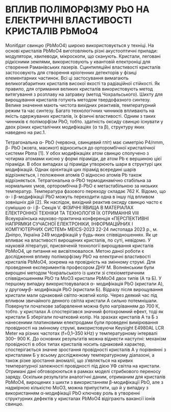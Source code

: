 # ВПЛИВ ПОЛІМОРФІЗМУ PbO НА ЕЛЕКТРИЧНІ ВЛАСТИВОСТІ КРИСТАЛІВ PbMoO4

Молібдат свинцю (PbMoO4) широко використовується у техніці. На основі
кристалів PbMoO4 виготовляють різні акустооптичні прилади: модулятори, хвилеводи,
мікроскопи, що сканують. Кристали, леговані рідкісними землями, використовують у
квантовій електроніці для створення Раманівських лазерів. Сцинтиляційні властивості
кристалів застосовують для створення кріогенних детекторів у фізиці елементарних
частинок. Всі ці застосування вимагають великогабаритних кристалів високої якості та
радіаційної стійкості. Як правило, для отримання великих кристалів використовують
метод витягування з розплаву на затравку (метод Чохральського). Шихту для
вирощування кристалів готують методом твердофазного синтезу. Велике значення мають
чистота вихідних реактивів, температурний режим та час синтезу. Багато технологічних
чинників впливають на якість одержуваних кристалів, їх фізичні властивості. Одним з
таких чинників є поліморфізм PbO, тобто. здатність оксиду свинцю існувати у двох різних
кристалічних модифікаціях (α та β), структуру яких наведено на рис.1.

Тетрагональна α- PbO (червона, свинцевий гліт) має симетрію P4/nmm, β- PbO
(жовта, масикот) відноситься до орторомбічної кристалічної системи Pbma [1]. У обох
модифікаціях атом свинцю сполучено з чотирма атомами кисню у формі піраміди, де
атом Pb є вершиною цієї піраміди. В обох випадках ці піраміди утворюють шари в
структурі цих модифікацій. Однак орієнтація цих пірамід всередині шарів відрізняється,
і положення атомів O відносно атомів Pb також відрізняється.
Тетрагональна α-PbO термодинамічно стабільна за нормальних умов,
орторомбічна β-PbO є метастабільною за низьких температур. Температура фазового
переходу складає 762 К.
Відомо, що α- і β-модифікації PbO можуть переходити одна в іншу під впливом
зовнішніх дій [2]. Як наслідок, вихідний реактив оксиду свинцю часто є сумішшю α- і β-
Секція V. ФІЗИЧНІ ЯВИЩА В МАТЕРІАЛАХ ЕЛЕКТРОННОЇ ТЕХНІКИ ТА
ТЕХНОЛОГІЯ ЇХ ОТРИМАННЯ
VIII Всеукраїнська науково-практична конференція
«ПЕРСПЕКТИВНІ НАПРЯМКИ СУЧАСНОЇ ЕЛЕКТРОНІКИ, ІНФОРМАЦІЙНИХ І
КОМП'ЮТЕРНИХ СИСТЕМ» MEICS-2023
22-24 листопада 2023 р., м. Дніпро, Україна
249
модифікацій у будь-яких співвідношеннях. Як це впливає на властивості вирощених
кристалів, по суті, невідомо. У науковій літературі, присвяченій технології вирощування
кристалів PbMoO4, це питання не висвітлювалося. Метою даної роботи є дослідження
впливу поліморфізму PbO на електричні властивості кристалів PbMoO4, зокрема на
провідність на змінному струмі.
Для проведення експериментів професором ДНУ М. Волнянським були вирощені
методом Чохральського із шихти зі стехіометричним співвідношенням PbO та MoO3
кристали PbMoO4 двох типів (А та Б). У першому випадку використовувалася α-
модифікація PbO (кристали А), у другому̶ β- модифікація PbO (кристали Б). Відразу
після вирощування кристали мали однаковий світло-жовтий колір. Через деякий час під
впливом звичайного денного світла кристали А сильно потемнішали. Повернути
початкове забарвлення можна було нагріванням до 700 К, тобто. у кристалах А
спостерігався значний фотохромний ефект, тоді як кристали Б зберігали початковий
колір.
На зразках кристалів А та Б з нанесеними платиновими електродами були
проведені вимірювання провідності на змінному струмі, використовуючи Keysight
E4980AL LCR Meter на різних частотах (f=0,1–350 kHz) у температурному інтервалі 300–
900 K.
До основних результатів можна віднести наступні: механізм провідності в обох
типах кристалів носить однаковий характер, спостерігається значне зростання
провідності кристалів А у порівнянні з кристалами Б у всьому дослідженому
температурному діапазоні, а також різке зростання аномалії, що з’являється на кривих
температурної залежності провідності під дією УФ світла на кристали. Отримані дані
обговорюються в рамках моделі стрибкового переносу заряду. Оскільки результати
аналогічні даним, отриманим для кристалів PbMoO4, вирощених з шихти з
використанням β-модифікації PbO, але з надмірною кількістю MoO3, можна припустити,
що й у випадку з використанням α-модифікації PbO ключову роль в утворенні
структурних дефектів у кристалах PbMoO4 відіграють вакансії іонів свинцю.
